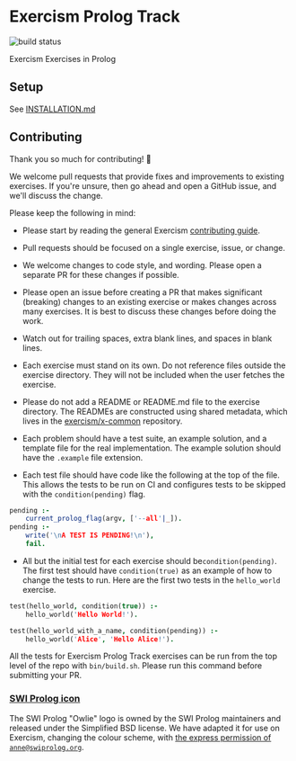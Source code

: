 # Exercism Prolog Track
![build status](https://travis-ci.org/exercism/prolog.svg?branch=master)

Exercism Exercises in Prolog

## Setup

See [INSTALLATION.md](https://github.com/exercism/prolog/blob/master/docs/INSTALLATION.md)

## Contributing

Thank you so much for contributing! :tada:

We welcome pull requests that provide fixes and improvements to existing
exercises. If you're unsure, then go ahead and open a GitHub issue, and we'll
discuss the change.

Please keep the following in mind:

- Please start by reading the general Exercism [contributing guide](https://github.com/exercism/x-api/blob/master/CONTRIBUTING.md#the-exercise-data).

- Pull requests should be focused on a single exercise, issue, or change.

- We welcome changes to code style, and wording. Please open a separate PR for
  these changes if possible.

- Please open an issue before creating a PR that makes significant (breaking)
  changes to an existing exercise or makes changes across many exercises. It is
  best to discuss these changes before doing the work.

- Watch out for trailing spaces, extra blank lines, and spaces in blank lines.

- Each exercise must stand on its own. Do not reference files outside the
  exercise directory. They will not be included when the user fetches the
  exercise.

- Please do not add a README or README.md file to the exercise directory. The
READMEs are constructed using shared metadata, which lives in the [exercism/x-common](https://github.com/exercism/x-common) repository.

- Each problem should have a test suite, an example solution, and a template
file for the real implementation. The example solution should have the
`.example` file extension.

- Each test file should have code like the following at the top of the file.
  This allows the tests to be run on CI and configures tests to be skipped with
  the `condition(pending)` flag.

```prolog
pending :-
    current_prolog_flag(argv, ['--all'|_]).
pending :-
    write('\nA TEST IS PENDING!\n'),
    fail.

```

- All but the initial test for each exercise should be`condition(pending)`. The
  first test should have `condition(true)` as an example of how to change the
  tests to run. Here are the first two tests in the `hello_world` exercise.

```prolog
test(hello_world, condition(true)) :-
    hello_world('Hello World!').

test(hello_world_with_a_name, condition(pending)) :-
    hello_world('Alice', 'Hello Alice!').
```

All the tests for Exercism Prolog Track exercises can be run from the top level of the repo
with `bin/build.sh`. Please run this command before submitting your PR.


### [SWI Prolog icon](https://github.com/exercism/prolog/tree/master/img/icon.png)

The SWI Prolog "Owlie" logo is owned by the SWI Prolog maintainers and released under the Simplified BSD license. We have adapted it for use on Exercism, changing the colour scheme, with [the express permission of `anne@swiprolog.org`](https://github.com/exercism/prolog/issues/1#issuecomment-283122027).
